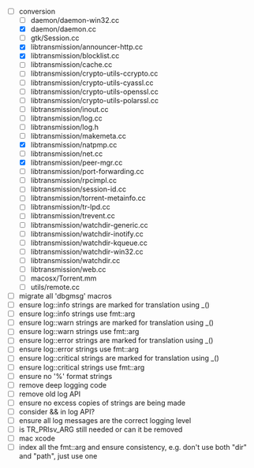 - [ ] conversion
  - [ ] daemon/daemon-win32.cc
  - [x] daemon/daemon.cc
  - [ ] gtk/Session.cc
  - [x] libtransmission/announcer-http.cc
  - [x] libtransmission/blocklist.cc
  - [ ] libtransmission/cache.cc
  - [ ] libtransmission/crypto-utils-ccrypto.cc
  - [ ] libtransmission/crypto-utils-cyassl.cc
  - [ ] libtransmission/crypto-utils-openssl.cc
  - [ ] libtransmission/crypto-utils-polarssl.cc
  - [ ] libtransmission/inout.cc
  - [ ] libtransmission/log.cc
  - [ ] libtransmission/log.h
  - [ ] libtransmission/makemeta.cc
  - [x] libtransmission/natpmp.cc
  - [ ] libtransmission/net.cc
  - [x] libtransmission/peer-mgr.cc
  - [ ] libtransmission/port-forwarding.cc
  - [ ] libtransmission/rpcimpl.cc
  - [ ] libtransmission/session-id.cc
  - [ ] libtransmission/torrent-metainfo.cc
  - [ ] libtransmission/tr-lpd.cc
  - [ ] libtransmission/trevent.cc
  - [ ] libtransmission/watchdir-generic.cc
  - [ ] libtransmission/watchdir-inotify.cc
  - [ ] libtransmission/watchdir-kqueue.cc
  - [ ] libtransmission/watchdir-win32.cc
  - [ ] libtransmission/watchdir.cc
  - [ ] libtransmission/web.cc
  - [ ] macosx/Torrent.mm
  - [ ] utils/remote.cc

- [ ] migrate all 'dbgmsg' macros
- [ ] ensure log::info strings are marked for translation using \_()
- [ ] ensure log::info strings use fmt::arg
- [ ] ensure log::warn strings are marked for translation using \_()
- [ ] ensure log::warn strings use fmt::arg
- [ ] ensure log::error strings are marked for translation using \_()
- [ ] ensure log::error strings use fmt::arg
- [ ] ensure log::critical strings are marked for translation using \_()
- [ ] ensure log::critical strings use fmt::arg
- [ ] ensure no '%' format strings
- [ ] remove deep logging code
- [ ] remove old log API
- [ ] ensure no excess copies of strings are being made
- [ ] consider && in log API?
- [ ] ensure all log messages are the correct logging level
- [ ] is TR_PRIsv_ARG still needed or can it be removed
- [ ] mac xcode
- [ ] index all the fmt::arg and ensure consistency, e.g. don't use both "dir" and "path", just use one
